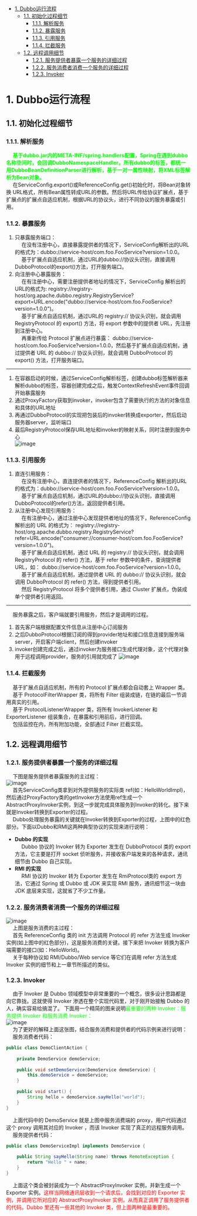 <!-- TOC -->

- [1. Dubbo运行流程](#1-dubbo运行流程)
    - [1.1. 初始化过程细节](#11-初始化过程细节)
        - [1.1.1. 解析服务](#111-解析服务)
        - [1.1.2. 暴露服务](#112-暴露服务)
        - [1.1.3. 引用服务](#113-引用服务)
        - [1.1.4. 拦截服务](#114-拦截服务)
    - [1.2. 远程调用细节](#12-远程调用细节)
        - [1.2.1. 服务提供者暴露一个服务的详细过程](#121-服务提供者暴露一个服务的详细过程)
        - [1.2.2. 服务消费者消费一个服务的详细过程](#122-服务消费者消费一个服务的详细过程)
        - [1.2.3. Invoker](#123-invoker)

<!-- /TOC -->


# 1. Dubbo运行流程  
## 1.1. 初始化过程细节
### 1.1.1. 解析服务  
&emsp; **<font color = "lime">基于dubbo.jar内的META-INF/spring.handlers配置，Spring在遇到dubbo名称空间时，会回调DubboNamespaceHandler。所有dubbo的标签，都统一用DubboBeanDefinitionParser进行解析，基于一对一属性映射，将XML标签解析为Bean对象。</font>**  
&emsp; 在ServiceConfig.export()或ReferenceConfig.get()初始化时，将Bean对象转换 URL格式，所有Bean属性转成URL的参数。然后将URL传给协议扩展点，基于扩展点的扩展点自适应机制，根据URL的协议头，进行不同协议的服务暴露或引用。  

### 1.1.2. 暴露服务  
1. 只暴露服务端口：  
&emsp; 在没有注册中心，直接暴露提供者的情况下，ServiceConfig解析出的URL的格式为：dubbo://service-host/com.foo.FooService?version=1.0.0。  
&emsp; 基于扩展点自适应机制，通过URL的dubbo://协议头识别，直接调用DubboProtocol的export()方法，打开服务端口。  
2. 向注册中心暴露服务：  
&emsp; 在有注册中心，需要注册提供者地址的情况下，ServiceConfig 解析出的URL的格式为: registry://registry-host/org.apache.dubbo.registry.RegistryService?export=URL.encode("dubbo://service-host/com.foo.FooService?version=1.0.0")。  
&emsp; 基于扩展点自适应机制，通过URL的 registry:// 协议头识别，就会调用 RegistryProtocol 的 export() 方法，将 export 参数中的提供者 URL，先注册到注册中心。  
&emsp; 再重新传给 Protocol 扩展点进行暴露： dubbo://service-host/com.foo.FooService?version=1.0.0，然后基于扩展点自适应机制，通过提供者 URL 的 dubbo:// 协议头识别，就会调用 DubboProtocol 的 export() 方法，打开服务端口。  

------

1. 在容器启动的时候，通过ServiceConfig解析标签，创建dubbo标签解析器来解析dubbo的标签，容器创建完成之后，触发ContextRefreshEvent事件回调开始暴露服务
2. 通过ProxyFactory获取到invoker，invoker包含了需要执行的方法的对象信息和具体的URL地址
3. 再通过DubboProtocol的实现把包装后的invoker转换成exporter，然后启动服务器server，监听端口
4. 最后RegistryProtocol保存URL地址和invoker的映射关系，同时注册到服务中心  
![image](https://gitee.com/wt1814/pic-host/raw/master/images/microService/Dubbo/dubbo-53.png)   

### 1.1.3. 引用服务
1. 直连引用服务：  
&emsp; 在没有注册中心，直连提供者的情况下，ReferenceConfig 解析出的URL的格式为：dubbo://service-host/com.foo.FooService?version=1.0.0。  
&emsp; 基于扩展点自适应机制，通过URL的dubbo://协议头识别，直接调用DubboProtocol的refer()方法，返回提供者引用。  
2. 从注册中心发现引用服务：  
&emsp; 在有注册中心，通过注册中心发现提供者地址的情况下，ReferenceConfig 解析出的 URL 的格式为： registry://registry-host/org.apache.dubbo.registry.RegistryService?refer=URL.encode("consumer://consumer-host/com.foo.FooService?version=1.0.0")。  
&emsp; 基于扩展点自适应机制，通过 URL 的 registry:// 协议头识别，就会调用 RegistryProtocol 的 refer() 方法，基于 refer 参数中的条件，查询提供者 URL，如： dubbo://service-host/com.foo.FooService?version=1.0.0。  
&emsp; 基于扩展点自适应机制，通过提供者 URL 的 dubbo:// 协议头识别，就会调用 DubboProtocol 的 refer() 方法，得到提供者引用。  
&emsp; 然后 RegistryProtocol 将多个提供者引用，通过 Cluster 扩展点，伪装成单个提供者引用返回。  

----
&emsp; 服务暴露之后，客户端就要引用服务，然后才是调用的过程。  

1. 首先客户端根据配置文件信息从注册中心订阅服务
2. 之后DubboProtocol根据订阅的得到provider地址和接口信息连接到服务端server，开启客户端client，然后创建invoker
3. invoker创建完成之后，通过invoker为服务接口生成代理对象，这个代理对象用于远程调用provider，服务的引用就完成了
![image](https://gitee.com/wt1814/pic-host/raw/master/images/microService/Dubbo/dubbo-54.png)   

### 1.1.4. 拦截服务
&emsp; 基于扩展点自适应机制，所有的 Protocol 扩展点都会自动套上 Wrapper 类。  
&emsp; 基于 ProtocolFilterWrapper 类，将所有 Filter 组装成链，在链的最后一节调用真实的引用。  
&emsp; 基于 ProtocolListenerWrapper 类，将所有 InvokerListener 和 ExporterListener 组装集合，在暴露和引用前后，进行回调。  
&emsp; 包括监控在内，所有附加功能，全部通过 Filter 拦截实现。  

## 1.2. 远程调用细节
### 1.2.1. 服务提供者暴露一个服务的详细过程
&emsp; 下图是服务提供者暴露服务的主过程：  
![image](https://gitee.com/wt1814/pic-host/raw/master/images/microService/Dubbo/dubbo-29.png)   
&emsp; 首先ServiceConfig类拿到对外提供服务的实际类 ref(如：HelloWorldImpl)，然后通过ProxyFactory类的getInvoker方法使用ref生成一个AbstractProxyInvoker实例，到这一步就完成具体服务到Invoker的转化。接下来就是Invoker转换到Exporter的过程。  
&emsp; Dubbo处理服务暴露的关键就在Invoker转换到Exporter的过程，上图中的红色部分。下面以Dubbo和RMI这两种典型协议的实现来进行说明：  

* **Dubbo 的实现**  
&emsp; Dubbo 协议的 Invoker 转为 Exporter 发生在 DubboProtocol 类的 export 方法，它主要是打开 socket 侦听服务，并接收客户端发来的各种请求，通讯细节由 Dubbo 自己实现。  
* **RMI 的实现**  
&emsp; RMI 协议的 Invoker 转为 Exporter 发生在 RmiProtocol类的 export 方法，它通过 Spring 或 Dubbo 或 JDK 来实现 RMI 服务，通讯细节这一块由 JDK 底层来实现，这就省了不少工作量。  

### 1.2.2. 服务消费者消费一个服务的详细过程  
![image](https://gitee.com/wt1814/pic-host/raw/master/images/microService/Dubbo/dubbo-30.png)   
&emsp; 上图是服务消费的主过程：  
&emsp; 首先 ReferenceConfig 类的 init 方法调用 Protocol 的 refer 方法生成 Invoker 实例(如上图中的红色部分)，这是服务消费的关键。接下来把 Invoker 转换为客户端需要的接口(如：HelloWorld)。  
&emsp; 关于每种协议如 RMI/Dubbo/Web service 等它们在调用 refer 方法生成 Invoker 实例的细节和上一章节所描述的类似。  

### 1.2.3. Invoker  
&emsp; 由于 Invoker 是 Dubbo 领域模型中非常重要的一个概念，很多设计思路都是向它靠拢。这就使得 Invoker 渗透在整个实现代码里，对于刚开始接触 Dubbo 的人，确实容易给搞混了。 下面用一个精简的图来说明<font color = "lime">最重要的两种 Invoker：服务提供 Invoker 和服务消费 Invoker：</font>  
![image](https://gitee.com/wt1814/pic-host/raw/master/images/microService/Dubbo/dubbo-31.png)   
&emsp; 为了更好的解释上面这张图，结合服务消费和提供者的代码示例来进行说明：  
&emsp; 服务消费者代码：  

```java
public class DemoClientAction {
 
    private DemoService demoService;
 
    public void setDemoService(DemoService demoService) {
        this.demoService = demoService;
    }
 
    public void start() {
        String hello = demoService.sayHello("world");
    }
}
```
&emsp; 上面代码中的 DemoService 就是上图中服务消费端的 proxy，用户代码通过这个 proxy 调用其对应的 Invoker ，而该 Invoker 实现了真正的远程服务调用。  
&emsp; 服务提供者代码：  

```java
public class DemoServiceImpl implements DemoService {
 
    public String sayHello(String name) throws RemoteException {
        return "Hello " + name;
    }
}
```
&emsp; 上面这个类会被封装成为一个 AbstractProxyInvoker 实例，并新生成一个 Exporter 实例。<font color = "red">这样当网络通讯层收到一个请求后，会找到对应的 Exporter 实例，并调用它所对应的 AbstractProxyInvoker 实例，从而真正调用了服务提供者的代码。Dubbo 里还有一些其他的 Invoker 类，但上面两种是最重要的。</font>  

